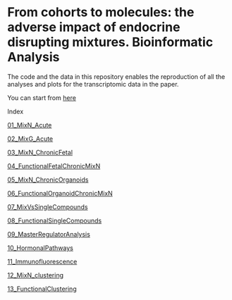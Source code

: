 # From cohorts to molecules: the adverse impact of endocrine disrupting mixtures. Bioinformatic Analysis

The code and the data in this repository enables the reproduction of all the analyses and plots for the transcriptomic data in the paper.

You can start from [here](01_MixN_Acute.html)

Index

[01_MixN_Acute](01_MixN_Acute.html)

[02_MixG_Acute](02_MixG_Acute.html)

[03_MixN_ChronicFetal](03_MixN_ChronicFetal.html)

[04_FunctionalFetalChronicMixN](04_FunctionalFetalChronicMixN.html)

[05_MixN_ChronicOrganoids](05_MixN_ChronicOrganoids.html)

[06_FunctionalOrganoidChronicMixN](06_FunctionalOrganoidChronicMixN.html)

[07_MixVsSingleCompounds](07_MixVsSingleCompounds.html)

[08_FunctionalSingleCompounds](06_FunctionalSingleCompounds.html)

[09_MasterRegulatorAnalysis](09_MasterRegulatorAnalysis.html)

[10_HormonalPathways](10_HormonalPathways.html)

[11_Immunofluorescence](11_Immunofluorescence.html)

[12_MixN_clustering](12_MixN_clustering.html)

[13_FunctionalClustering](13_FunctionalClustering.html)
